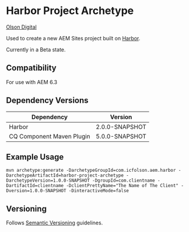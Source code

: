 # Harbor Project Archetype

[Olson Digital](http://www.digitalatolson.com/)

Used to create a new AEM Sites project built on [Harbor](https://github.com/OlsonDigital/harbor).

Currently in a Beta state.

## Compatibility

For use with AEM 6.3

## Dependency Versions

| Dependency  | Version |
| ----------- | ------- |
| Harbor      | 2.0.0-SNAPSHOT |
| CQ Component Maven Plugin | 5.0.0-SNAPSHOT |

## Example Usage

`mvn archetype:generate -DarchetypeGroupId=com.icfolson.aem.harbor -DarchetypeArtifactId=harbor-project-archetype -DarchetypeVersion=1.0.0-SNAPSHOT -DgroupId=com.clientname -DartifactId=clientname -DclientPrettyName="The Name of The Client" -Dversion=1.0.0-SNAPSHOT -DinteractiveMode=false`

## Versioning

Follows [Semantic Versioning](http://semver.org/) guidelines.